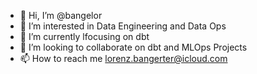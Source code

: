 - 👋 Hi, I’m @bangelor
- 👀 I’m interested in Data Engineering and Data Ops
- 🌱 I’m currently lfocusing on dbt
- 💞️ I’m looking to collaborate on dbt and MLOps Projects
- 📫 How to reach me lorenz.bangerter@icloud.com

<!---
bangelor/bangelor is a ✨ special ✨ repository because its `README.md` (this file) appears on your GitHub profile.
You can click the Preview link to take a look at your changes.
--->
